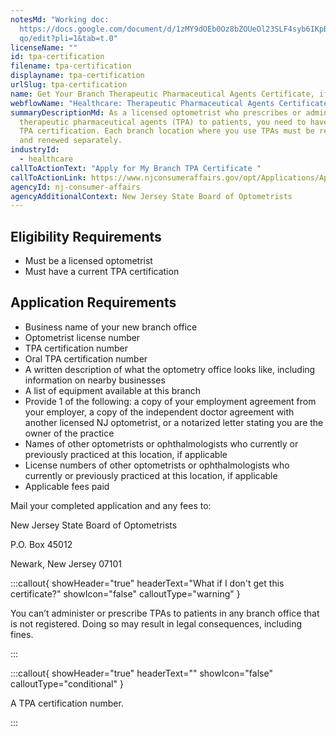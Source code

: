 ```yaml
---
notesMd: "Working doc:
  https://docs.google.com/document/d/1zMY9dOEb0Oz8bZOUeOl23SLF4syb6IKpBzZ4x96Mt\
  qo/edit?pli=1&tab=t.0"
licenseName: ""
id: tpa-certification
filename: tpa-certification
displayname: tpa-certification
urlSlug: tpa-certification
name: Get Your Branch Therapeutic Pharmaceutical Agents Certificate, if Applicable
webflowName: "Healthcare: Therapeutic Pharmaceutical Agents Certificate"
summaryDescriptionMd: As a licensed optometrist who prescribes or administers
  therapeutic pharmaceutical agents (TPA) to patients, you need to have a valid
  TPA certification. Each branch location where you use TPAs must be registered
  and renewed separately.
industryId:
  - healthcare
callToActionText: "Apply for My Branch TPA Certificate "
callToActionLink: https://www.njconsumeraffairs.gov/opt/Applications/Application-for-Branch-Office-Certificate.pdf
agencyId: nj-consumer-affairs
agencyAdditionalContext: New Jersey State Board of Optometrists
---
```

## Eligibility Requirements

* Must be a licensed optometrist 
* Must have a current TPA certification

## Application Requirements

* Business name of your new branch office 
* Optometrist license number 
* TPA certification number 
* Oral TPA certification number
* A written description of what the optometry office looks like, including information on nearby businesses
* A list of equipment available at this branch
* Provide 1 of the following: a copy of your employment agreement from your employer, a copy of the independent doctor agreement with another licensed NJ optometrist, or a notarized letter stating you are the owner of the practice
* Names of other optometrists or ophthalmologists who currently or previously practiced at this location, if applicable
* License numbers of other optometrists or ophthalmologists who currently or previously practiced at this location, if applicable
* Applicable fees paid

Mail your completed application and any fees to: 

New Jersey State Board of Optometrists

P.O. Box 45012

Newark, New Jersey 07101 

:::callout{ showHeader="true" headerText="What if I don't get this certificate?" showIcon="false" calloutType="warning" }

You can’t administer or prescribe TPAs to patients in any branch office that is not registered. Doing so may result in legal consequences, including fines.

:::

:::callout{ showHeader="true" headerText="" showIcon="false" calloutType="conditional" }

A TPA certification number.

:::